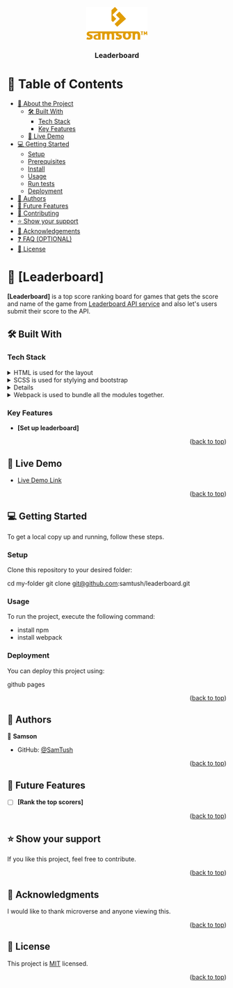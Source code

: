 <a name="readme-top"></a>

<div align="center">
  <img src="logo-orange.png" alt="logo" width="140"  height="auto" />
  <br/>

  <h3><b>Leaderboard</b></h3>

</div>


# 📗 Table of Contents

- [📖 About the Project](#about-project)
  - [🛠 Built With](#built-with)
    - [Tech Stack](#tech-stack)
    - [Key Features](#key-features)
  - [🚀 Live Demo](#live-demo)
- [💻 Getting Started](#getting-started)
  - [Setup](#setup)
  - [Prerequisites](#prerequisites)
  - [Install](#install)
  - [Usage](#usage)
  - [Run tests](#run-tests)
  - [Deployment](#triangular_flag_on_post-deployment)
- [👥 Authors](#authors)
- [🔭 Future Features](#future-features)
- [🤝 Contributing](#contributing)
- [⭐️ Show your support](#support)
- [🙏 Acknowledgements](#acknowledgements)
- [❓ FAQ (OPTIONAL)](#faq)
- [📝 License](#license)


# 📖 [Leaderboard] <a name="about-project"></a>

**[Leaderboard]** is a top score ranking board for games that gets the score and name of the game from [Leaderboard API service](https://www.notion.so/microverse/Leaderboard-API-service-24c0c3c116974ac49488d4eb0267ade3) and also let's users submit their score to the API. 

## 🛠 Built With <a name="built-with"></a>

### Tech Stack <a name="tech-stack"></a>


<details>
  <summary>HTML is used for the layout</summary>
  <ul>
    <li><a href="https://reactjs.org/">HTML</a></li>
  </ul>
</details>

<details>
  <summary>SCSS is used for stylying and bootstrap</summary>
  <ul>
    <li><a href="https://expressjs.com/">SCSS & Bootstrap</li>
  </ul>
</details>

<details>
<summary>JavaScript for interacting with the DOM and web functionality.</summary>
  <ul>
    <li><a href="https://www.postgresql.org/">JavaScript</a></li>
  </ul>
</details>

<details>
<summary>Webpack is used to bundle all the modules together.</summary>
  <ul>
    <li><a href="https://www.postgresql.org/">Webpack</a></li>
  </ul>
</details>


### Key Features <a name="key-features"></a>


- **[Set up leaderboard]**

<p align="right">(<a href="#readme-top">back to top</a>)</p>


## 🚀 Live Demo <a name="live-demo"></a>


- [Live Demo Link](https://samtush.github.io/leaderboard/dist/)

<p align="right">(<a href="#readme-top">back to top</a>)</p>

## 💻 Getting Started <a name="getting-started"></a>

To get a local copy up and running, follow these steps.


### Setup

Clone this repository to your desired folder:

  cd my-folder
  git clone git@github.com:samtush/leaderboard.git

### Usage

To run the project, execute the following command:

- install npm
- install webpack

### Deployment

You can deploy this project using:

github pages

<p align="right">(<a href="#readme-top">back to top</a>)</p>


## 👥 Authors <a name="authors"></a>


👤 **Samson**

- GitHub: [@SamTush](https://github.com/samtush)

<p align="right">(<a href="#readme-top">back to top</a>)</p>

## 🔭 Future Features <a name="future-features"></a>


- [ ] **[Rank the top scorers]**

<p align="right">(<a href="#readme-top">back to top</a>)</p>


## ⭐️ Show your support <a name="support"></a>

If you like this project, feel free to contribute.

<p align="right">(<a href="#readme-top">back to top</a>)</p>


## 🙏 Acknowledgments <a name="acknowledgements"></a>

I would like to thank microverse and anyone viewing this.

<p align="right">(<a href="#readme-top">back to top</a>)</p>


## 📝 License <a name="license"></a>

This project is [MIT](./LICENSE) licensed.

<p align="right">(<a href="#readme-top">back to top</a>)</p>
